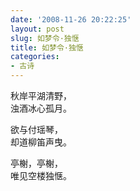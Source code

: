 ```yaml
---
date: '2008-11-26 20:22:25'
layout: post
slug: 如梦令·独惬
title: 如梦令·独惬
categories:
- 古诗
---
```

秋岸平湖清野，  
浊酒冰心孤月。

欲与付瑶琴，  
却道柳笛声曳。

亭榭，亭榭，  
唯见空楼独惬。
